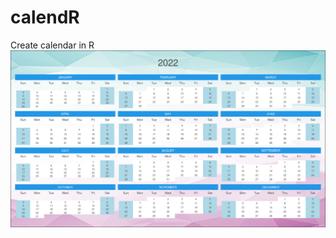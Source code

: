 # calendR
Create calendar in R
![](https://github.com/pawan1198/calendR/blob/master/my_calendar.png)
